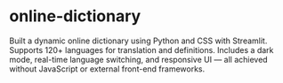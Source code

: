 # online-dictionary
Built a dynamic online dictionary using Python and CSS with Streamlit. Supports 120+ languages for translation and definitions. Includes a dark mode, real-time language switching, and responsive UI — all achieved without JavaScript or external front-end frameworks.
